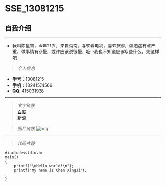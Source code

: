 # SSE_13081215
## 自我介绍
***
*  我叫陈星吉，今年21岁，来自湖南，喜欢看电视，喜欢旅游，强迫症有点严重，做事情有点慢，或许应该说很慢，呃···我也不知道应该写些什么，先这样吧
  

>*个人信息*
* **学号**：13081215
* **手机**：13241574566
* **QQ**: 415031938


***
>*文字链接*  
[百度](http://www.baidu.com)  
  [新浪](http://www.sina.com)
    
>*图片链接*
    ![img](http://pic24.nipic.com/20121008/9195996_102130319123_2.jpg)

***
>*代码片段*

    #include<stdio.h>
    main()
    {
        printf("\nHello world!\n");
        printf("My name is Chen XingJi");
        
    }


